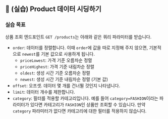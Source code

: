 ## 🌱 (실습) Product 데이터 시딩하기

### 실습 목표

상품 조회 엔드포인트 `GET /products`는 아래와 같은 쿼리 파라미터를 받습니다.

- `order`: 데이터를 정렬합니다. 이때 `order`에 값을 따로 지정해 주지 않으면, 기본적으로 `newest`를 기본 값으로 사용하게 됩니다.
  - `priceLowest`: 가격 기준 오름차순 정렬
  - `priceHighest`: 가격 기준 내림차순 정렬
  - `oldest`: 생성 시간 기준 오름차순 정렬
  - `newest`: 생성 시간 기준 내림차순 정렬 (기본 값)
- `offset`: 오프셋. 데이터 몇 개를 건너뛸 것인지 나타냅니다.
- `limit`: 데이터 개수를 제한합니다.
- `category`: 필터를 적용할 카테고리입니다. 예를 들어 `category=FASHION`이라는 파라미터가 있다면 카테고리가 `FASHION`인 상품만 조회할 수 있습니다. 만약 `category` 파라미터가 없다면 카테고리에 대한 필터를 적용하지 않습니다.
